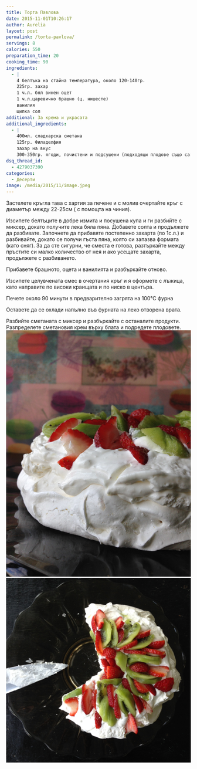 ```yaml
---
title: Торта Павлова
date: 2015-11-01T10:26:17
author: Aurelia
layout: post
permalink: /torta-pavlova/
servings: 8
calories: 550
preparation_time: 20
cooking_time: 90
ingredients:
  - |
    4 белтъка на стайна температура, около 120-140гр.
    225гр. захар
    1 ч.л. бял винен оцет
    1 ч.л.царевично брашно (ц. нишесте)
    ванилия
    щипка сол
additional: За крема и украсата
additional_ingredients:
  - |
    400мл. сладкарска сметана
    125гр. Филаделфия
    захар на вкус
    300-350гр. ягоди, почистени и подсушени (подходящи плодове също са: малини, къпини, киви, манго и др.)
dsq_thread_id:
  - 4279037390
categories:
  - Десерти
image: /media/2015/11/image.jpeg
---
```

Застелете кръгла тава с хартия за печене и с молив очертайте кръг с диаметър между 22-25см ( с помощта на чиния).
  
Изсипете белтъците в добре измита и посушена купа и ги разбийте с миксер, докато получите лека бяла пяна. Добавете солта и продължете да разбивате. Започнете да прибавяте постепенно захарта (по 1с.л.) и разбивайте, докато се получи гъста пяна, която си запазва формата (като сняг). За да сте сигурни, че сместа е готова, разтъркайте между пръстите си малко количество от нея и ако усещате захарта, продължете с разбиването.
  
Прибавете брашното, оцета и ванилията и разбъркайте отново.
  
Изсипете целувчената смес в очертания кръг и я оформете с лъжица, като направите по високи краищата и по ниско в центъра.
  
Печете около 90 минути в предварително загрята на 100°С фурна
  
Оставете да се охлади напълно във фурната на леко отворена врата.
  
Разбийте сметаната с миксер и разбъркайте с останалите продукти. Разпределете сметановия крем върху блата и подредете плодовете.
<img src="/media/2015/11/image2.jpeg" />
<img src="/media/2015/11/image1.jpeg" />